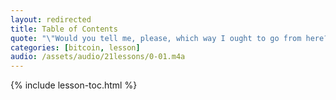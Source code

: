```yaml
---
layout: redirected
title: Table of Contents
quote: "\"Would you tell me, please, which way I ought to go from here?\"<br/> \"That depends a good deal on where you want to get to.\"<br/> \"I don't much care where –\"<br/> \"Then it doesn't matter which way you go.\""
categories: [bitcoin, lesson]
audio: /assets/audio/21lessons/0-01.m4a
---
```


{% include lesson-toc.html %}

<!-- Wikipedia -->
[alice]: https://en.wikipedia.org/wiki/Alice%27s_Adventures_in_Wonderland
[carroll]: https://en.wikipedia.org/wiki/Lewis_Carroll
